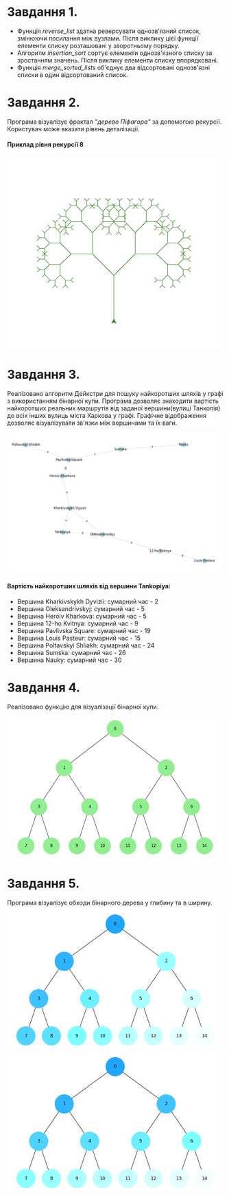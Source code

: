 # Завдання 1.

* Функція *reverse_list* здатна реверсувати однозв'язний список, змінюючи посилання між вузлами. Після виклику цієї функції елементи списку розташовані у зворотньому порядку.
* Алгоритм *insertion_sort* сортує елементи однозв'язного списку за зростанням значень. Після виклику елементи списку впорядковані.
* Функція *merge_sorted_lists* об'єднує два відсортовані однозв'язні списки в один відсортований список.

# Завдання 2.

Програма візуалізує фрактал *"дерево Піфагора"* за допомогою рекурсії. Користувач може вказати рівень деталізації.

#### Приклад рівня рекурсії 8
![pythagorean_tree](/pythagorean_tree.png "Дерево")

# Завдання 3.

Реалізовано алгоритм Дейкстри для пошуку найкоротших шляхів у графі з використанням бінарної купи. Програма дозволяє знаходити вартість найкоротших реальних маршрутів від заданої вершини(вулиці Танкопія) до всіх інших вулиць міста Харкова у графі. Графічне відображення дозволяє візуалізувати зв'язки між вершинами та їх ваги.

![kh_map](/kh_map.png "Харків")

#### Вартість найкоротших шляхів від вершини Tankopiya:
* Вершина Kharkivskykh Dyvizii: сумарний час - 2
* Вершина Oleksandrivskyj: сумарний час - 5
* Вершина Heroiv Kharkova: сумарний час - 5 
* Вершина 12-ho Kvitnya: сумарний час - 9
* Вершина Pavlivska Square: сумарний час - 19
* Вершина Louis Pasteur: сумарний час - 15
* Вершина Poltavskyi Shliakh: сумарний час - 24
* Вершина Sumska: сумарний час - 26
* Вершина Nauky: сумарний час - 30


# Завдання 4.

Реалізовано функцію для візуалізації бінарної купи. 

![heap](/heap.png "Купа")

# Завдання 5.

Програма візуалізує обходи бінарного дерева у глибину та в ширину.

![dfs](/dfs.png "Dfs")

![bfs](/bfs.png "Bfs")

